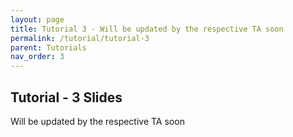 ```yaml
---
layout: page
title: Tutorial 3 - Will be updated by the respective TA soon
permalink: /tutorial/tutorial-3
parent: Tutorials
nav_order: 3
---
```


## Tutorial - 3 Slides
Will be updated by the respective TA soon
